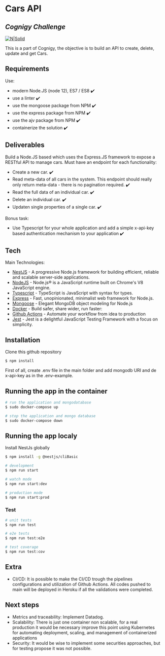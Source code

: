 # Cars API
## _Cognigy Challenge_

[![N|Solid](https://cldup.com/dTxpPi9lDf.thumb.png)](https://nodesource.com/products/nsolid)


This is a part of Cognigy, the objective is to build an API to create, delete, update and get Cars.

## Requirements

Use:
- modern Node.JS (node 12), ES7 / ES8 :heavy_check_mark:
- use a linter :heavy_check_mark:
- use the mongoose package from NPM :heavy_check_mark:
- use the express package from NPM :heavy_check_mark:
- use the ajv package from NPM :heavy_check_mark:
- containerize the solution :heavy_check_mark:

## Deliverables

Build a Node.JS based which uses the Express.JS framework to expose a RESTful API
to manage cars. Must have an endpoint for each functionality: 
- Create a new car. :heavy_check_mark:
- Read meta-data of all cars in the system. This endpoint should really only return
meta-data - there is no pagination required. :heavy_check_mark:
- Read the full data of an individual car. :heavy_check_mark:
- Delete an individual car. :heavy_check_mark:
- Updaten single properties of a single car. :heavy_check_mark:

Bonus task:
- Use Typescript for your whole application and add a simple x-api-key
based authentication mechanism to your application :heavy_check_mark:
 


## Tech

Main Technologies:

- [NestJS](https://nestjs.com/) - A progressive Node.js framework for building efficient, reliable and scalable server-side applications.
- [NodeJS](https://nodejs.org/en/) - Node.js® is a JavaScript runtime built on Chrome's V8 JavaScript engine.
- [Typescript](https://www.typescriptlang.org/) - TypeScript is JavaScript with syntax for types.
- [Express](https://expressjs.com/) - Fast, unopinionated, minimalist web framework for Node.js.
- [Mongoose](https://mongoosejs.com/) - Elegant MongoDB object modeling for Node.js
- [Docker](https://www.docker.com/) - Build safer, share wider, run faster: 
- [Github Actions](https://github.com/features/actions) - Automate your workflow from idea to production
- [Jest](https://jestjs.io/) - Jest is a delightful JavaScript Testing Framework with a focus on simplicity.



## Installation


Clone this github repository

```bash
$ npm install
```

First of all, create .env file in the main folder and add mongodb URI and de x-api-key as in the .env-example.

## Running the app in the container

```bash
# run the application and mongodatabase
$ sudo docker-compose up
```

```bash
# stop the application and mongo database
$ sudo docker-compose down
```
## Running the app localy

Install NestJs globally
```bash
$ npm install -g @nestjs/cliBasic
``` 

```bash
# development
$ npm run start

# watch mode
$ npm run start:dev

# production mode
$ npm run start:prod
```

### Test

```bash
# unit tests
$ npm run test

# e2e tests
$ npm run test:e2e

# test coverage
$ npm run test:cov
```

## Extra 
- CI/CD: It is possible to make the CI/CD trough the pipelines configurations and utilization of Github Actions. All codes pushed to main will be deployed in Heroku if all the validations were completed.


## Next steps
- Metrics and traceability: Implement Datadog.
- Scalability: There is just one container non scalable, for a real production it would be necessary improve this point using Kubernetes for automating deployment, scaling, and management of containerized applications
- Security: It would be wise to implement some securities approaches, but for testing propose it was not possible.


